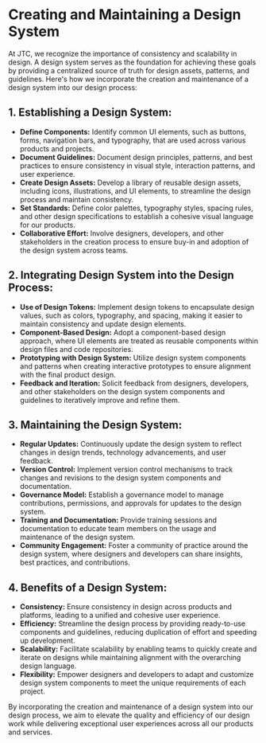 # Creating and Maintaining a Design System

At JTC, we recognize the importance of consistency and scalability in design. A design system serves as the foundation for achieving these goals by providing a centralized source of truth for design assets, patterns, and guidelines. Here's how we incorporate the creation and maintenance of a design system into our design process:

## 1. Establishing a Design System:

- **Define Components:** Identify common UI elements, such as buttons, forms, navigation bars, and typography, that are used across various products and projects.
- **Document Guidelines:** Document design principles, patterns, and best practices to ensure consistency in visual style, interaction patterns, and user experience.
- **Create Design Assets:** Develop a library of reusable design assets, including icons, illustrations, and UI elements, to streamline the design process and maintain consistency.
- **Set Standards:** Define color palettes, typography styles, spacing rules, and other design specifications to establish a cohesive visual language for our products.
- **Collaborative Effort:** Involve designers, developers, and other stakeholders in the creation process to ensure buy-in and adoption of the design system across teams.

## 2. Integrating Design System into the Design Process:

- **Use of Design Tokens:** Implement design tokens to encapsulate design values, such as colors, typography, and spacing, making it easier to maintain consistency and update design elements.
- **Component-Based Design:** Adopt a component-based design approach, where UI elements are treated as reusable components within design files and code repositories.
- **Prototyping with Design System:** Utilize design system components and patterns when creating interactive prototypes to ensure alignment with the final product design.
- **Feedback and Iteration:** Solicit feedback from designers, developers, and other stakeholders on the design system components and guidelines to iteratively improve and refine them.

## 3. Maintaining the Design System:

- **Regular Updates:** Continuously update the design system to reflect changes in design trends, technology advancements, and user feedback.
- **Version Control:** Implement version control mechanisms to track changes and revisions to the design system components and documentation.
- **Governance Model:** Establish a governance model to manage contributions, permissions, and approvals for updates to the design system.
- **Training and Documentation:** Provide training sessions and documentation to educate team members on the usage and maintenance of the design system.
- **Community Engagement:** Foster a community of practice around the design system, where designers and developers can share insights, best practices, and contributions.

## 4. Benefits of a Design System:

- **Consistency:** Ensure consistency in design across products and platforms, leading to a unified and cohesive user experience.
- **Efficiency:** Streamline the design process by providing ready-to-use components and guidelines, reducing duplication of effort and speeding up development.
- **Scalability:** Facilitate scalability by enabling teams to quickly create and iterate on designs while maintaining alignment with the overarching design language.
- **Flexibility:** Empower designers and developers to adapt and customize design system components to meet the unique requirements of each project.

By incorporating the creation and maintenance of a design system into our design process, we aim to elevate the quality and efficiency of our design work while delivering exceptional user experiences across all our products and services.
